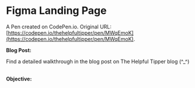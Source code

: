 # Figma Landing Page

A Pen created on CodePen.io. Original URL: [https://codepen.io/thehelpfultipper/pen/MWqEmoK](https://codepen.io/thehelpfultipper/pen/MWqEmoK).

**Blog Post:** 

Find a detailed walkthrough in the blog post on The Helpful Tipper blog (^_^)
<br /><br />

**Objective:** 